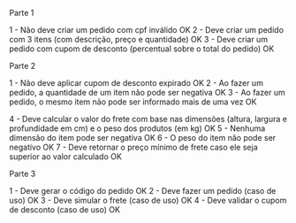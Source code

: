 Parte 1

1 - Não deve criar um pedido com cpf inválido OK
2 - Deve criar um pedido com 3 itens (com descrição, preço e quantidade) OK
3 - Deve criar um pedido com cupom de desconto (percentual sobre o total do pedido) OK

Parte 2

1 - Não deve aplicar cupom de desconto expirado OK
2 - Ao fazer um pedido, a quantidade de um item não pode ser negativa OK
3 - Ao fazer um pedido, o mesmo item não pode ser informado mais de uma vez OK

4 - Deve calcular o valor do frete com base nas dimensões (altura, largura e profundidade em cm) e o peso dos produtos (em kg) OK
5 - Nenhuma dimensão do item pode ser negativa OK
6 - O peso do item não pode ser negativo OK
7 - Deve retornar o preço mínimo de frete caso ele seja superior ao valor calculado OK


Parte 3

1 - Deve gerar o código do pedido OK
2 - Deve fazer um pedido (caso de uso) OK
3 - Deve simular o frete (caso de uso) OK
4 - Deve validar o cupom de desconto (caso de uso) OK
